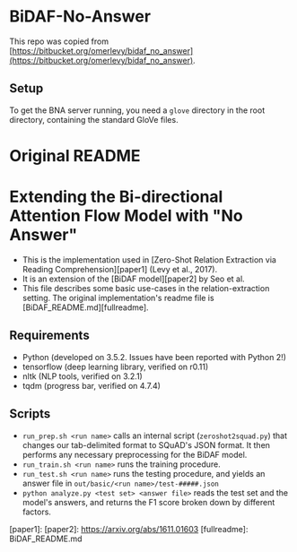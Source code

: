 # BiDAF-No-Answer
This repo was copied from [https://bitbucket.org/omerlevy/bidaf_no_answer](https://bitbucket.org/omerlevy/bidaf_no_answer).

## Setup
To get the BNA server running, you need a `glove` directory in the root directory, 
containing the standard GloVe files.

# Original README

# Extending the Bi-directional Attention Flow Model with "No Answer"

- This is the implementation used in [Zero-Shot Relation Extraction via Reading Comprehension][paper1] (Levy et al., 2017).
- It is an extension of the [BiDAF model][paper2] by Seo et al.
- This file describes some basic use-cases in the relation-extraction setting.  The original implementation's readme file is [BiDAF_README.md][fullreadme].

## Requirements
- Python (developed on 3.5.2. Issues have been reported with Python 2!)
- tensorflow (deep learning library, verified on r0.11)
- nltk (NLP tools, verified on 3.2.1)
- tqdm (progress bar, verified on 4.7.4)

## Scripts
- `run_prep.sh <run name>` calls an internal script (`zeroshot2squad.py`) that changes our tab-delimited format to SQuAD's JSON format. It then performs any necessary preprocessing for the BiDAF model.
- `run_train.sh <run name>` runs the training procedure.
- `run_test.sh <run name>` runs the testing procedure, and yields an answer file in `out/basic/<run name>/test-#####.json`
- `python analyze.py <test set> <answer file>` reads the test set and the model's answers, and returns the F1 score broken down by different factors.


[paper1]: 
[paper2]: https://arxiv.org/abs/1611.01603
[fullreadme]: BiDAF_README.md

